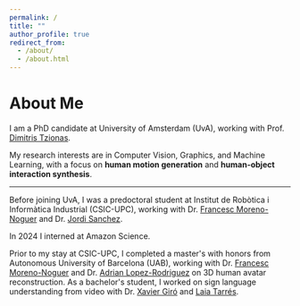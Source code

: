 ```yaml
---
permalink: /
title: ""
author_profile: true
redirect_from: 
  - /about/
  - /about.html
---
```


About Me
======
I am a PhD candidate at University of Amsterdam (UvA), working with Prof. [Dimitris Tzionas](https://dtzionas.com/).

My research interests are in Computer Vision, Graphics, and Machine Learning, with a focus on __human motion generation__ and __human-object interaction synthesis__.

-----------

Before joining UvA, I was a predoctoral student at Institut de Robòtica i Informàtica Industrial (CSIC-UPC), working with Dr. [Francesc Moreno-Noguer](https://www.iri.upc.edu/people/fmoreno/) and Dr. [Jordi Sanchez](https://jsan3386.github.io/).

In 2024 I interned at Amazon Science.

Prior to my stay at CSIC-UPC, I completed a master's with honors from Autonomous University of Barcelona (UAB), working with Dr. [Francesc Moreno-Noguer](https://www.iri.upc.edu/people/fmoreno/) and Dr. [Adrian Lopez-Rodriguez](https://scholar.google.com/citations?user=2UqN6M0AAAAJ&hl=en) on 3D human avatar reconstruction. As a bachelor's student, I worked on sign language understanding from video with Dr. [Xavier Giró](https://scholar.google.com/citations?user=M3ZUEc8AAAAJ&hl=en) and [Laia Tarrés](https://laiatarres.github.io/).